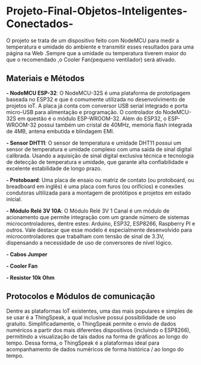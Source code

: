 # Projeto-Final-Objetos-Inteligentes-Conectados-

O projeto se trata de um dispositivo feito com NodeMCU para medir a temperatura e umidade do ambiente e transmitir esses resultados para uma página na Web .Sempre que a umidade ou temperatura tiverem maior do que o recomendado ,o Cooler Fan(pequeno ventilador) será ativado.

## Materiais e Métodos
**- NodeMCU ESP-32**: O NodeMCU-32S é uma plataforma de prototipagem baseada no 
ESP32 e que é comumente utilizada no desenvolvimento de projetos ioT. A placa já conta 
com conversor USB serial integrado e porta micro-USB para alimentação e programação.
O controlador do NodeMCU-32S em questão é o módulo ESP-WROOM-32. Além do 
ESP32, o ESP-WROOM-32 possui também um cristal de 40MHz, memória flash integrada 
de 4MB, antena embutida e blindagem EMI.

**- Sensor DHT11**: O sensor de temperatura e umidade DHT11 possui um sensor de 
temperatura e umidade complexo com uma saída de sinal digital calibrada. Usando a 
aquisição de sinal digital exclusiva técnica e tecnologia de detecção de temperatura e 
umidade, que garante alta confiabilidade e excelente estabilidade de longo prazo.

**- Protoboard**: Uma placa de ensaio ou matriz de contato (ou protoboard, 
ou breadboard em inglês) é uma placa com furos (ou orifícios) e conexões condutoras 
ultilizada para a montagem de protótipos e projetos em estado inicial.

**- Módulo Relé 3V 10A**: O Módulo Relé 3V 1 Canal é um módulo de acionamento que 
permite integração com um grande número de sistemas microcontroladores, dentre 
estes: Arduino, ESP32, ESP8266, Raspberry PI e outros.
Vale destacar que esse modelo é especialmente desenvolvido para microcontroladores que 
trabalham com tensão de sinal de 3.3V, dispensando a necessidade de uso de conversores de 
nível lógico.


**- Cabos Jumper**

**- Cooler Fan**

**- Resistor 10k Ohm**
## Protocolos e Módulos de comunicação

Dentre as plataformas IoT existentes, uma das mais populares e simples de se usar é a ThingSpeak, a qual inclusive possui possibilidade de uso gratuito. Simplificadamente, o ThingSpeak permite o envio de dados numéricos a partir dos mais diferentes dispositivos (incluindo o ESP8266), permitindo a visualização de tais dados na forma de gráficos ao longo do tempo. Dessa forma, o ThingSpeak é a plataformas ideal para acompanhamento de dados numéricos de forma histórica / ao longo do tempo.


